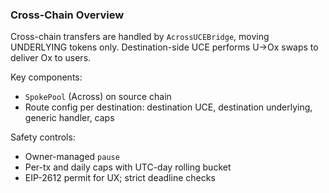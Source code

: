 ### Cross-Chain Overview

Cross-chain transfers are handled by `AcrossUCEBridge`, moving UNDERLYING tokens only. Destination-side UCE performs U→Ox swaps to deliver Ox to users.

Key components:
- `SpokePool` (Across) on source chain
- Route config per destination: destination UCE, destination underlying, generic handler, caps

Safety controls:
- Owner-managed `pause`
- Per-tx and daily caps with UTC-day rolling bucket
- EIP-2612 permit for UX; strict deadline checks
